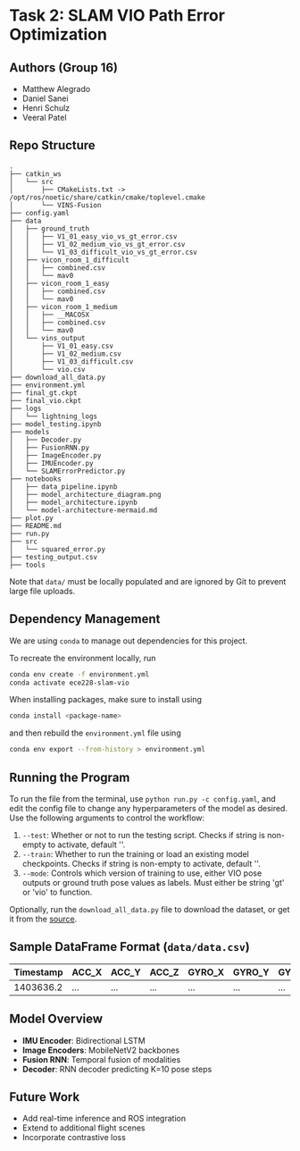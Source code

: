 # Task 2: SLAM VIO Path Error Optimization

## Authors (Group 16)
- Matthew Alegrado  
- Daniel Sanei  
- Henri Schulz  
- Veeral Patel  

## Repo Structure
```
.
├── catkin_ws
│   └── src
│       ├── CMakeLists.txt -> /opt/ros/noetic/share/catkin/cmake/toplevel.cmake
│       └── VINS-Fusion
├── config.yaml
├── data
│   ├── ground_truth
│   │   ├── V1_01_easy_vio_vs_gt_error.csv
│   │   ├── V1_02_medium_vio_vs_gt_error.csv
│   │   └── V1_03_difficult_vio_vs_gt_error.csv
│   ├── vicon_room_1_difficult
│   │   ├── combined.csv
│   │   └── mav0
│   ├── vicon_room_1_easy
│   │   ├── combined.csv
│   │   └── mav0
│   ├── vicon_room_1_medium
│   │   ├── __MACOSX
│   │   ├── combined.csv
│   │   └── mav0
│   └── vins_output
│       ├── V1_01_easy.csv
│       ├── V1_02_medium.csv
│       ├── V1_03_difficult.csv
│       └── vio.csv
├── download_all_data.py
├── environment.yml
├── final_gt.ckpt
├── final_vio.ckpt
├── logs
│   └── lightning_logs
├── model_testing.ipynb
├── models
│   ├── Decoder.py
│   ├── FusionRNN.py
│   ├── ImageEncoder.py
│   ├── IMUEncoder.py
│   └── SLAMErrorPredictor.py
├── notebooks
│   ├── data_pipeline.ipynb
│   ├── model_architecture_diagram.png
│   ├── model_architecture.ipynb
│   └── model-architecture-mermaid.md
├── plot.py
├── README.md
├── run.py
├── src
│   └── squared_error.py
├── testing_output.csv
├── tools
```

Note that `data/` must be locally populated and are ignored by Git to prevent large file uploads.
## Dependency Management 

We are using `conda` to manage out dependencies for this project.

To recreate the environment locally, run
```bash
conda env create -f environment.yml
conda activate ece228-slam-vio 
```

When installing packages, make sure to install using 
```bash
conda install <package-name>
``` 
and then rebuild the `environment.yml` file using 
```bash
conda env export --from-history > environment.yml
```

## Running the Program
To run the file from the terminal, use `python run.py -c config.yaml`, and edit the config file to change any hyperparameters of the model as desired. 
Use the following arguments to control the workflow:
1. `--test`: Whether or not to run the testing script. Checks if string is non-empty to activate, default ''.
2. `--train`: Whether to run the training or load an existing model checkpoints. Checks if string is non-empty to activate, default ''.
3. `--mode`: Controls which version of training to use, either VIO pose outputs or ground truth pose values as labels. Must either be string 'gt' or 'vio' to function.

Optionally, run the `download_all_data.py` file to download the dataset, or get it from the [source](https://projects.asl.ethz.ch/datasets/doku.php?id=kmavvisualinertialdatasets).

## Sample DataFrame Format (`data/data.csv`)

| Timestamp | ACC_X | ACC_Y | ACC_Z | GYRO_X | GYRO_Y | GYRO_Z | Img_L | Img_R | Pos_X | Pos_Y | Pos_Z | Q_w | Q_x | Q_y | Q_z |
|-----------|-------|-------|-------|--------|--------|--------|--------|--------|--------|--------|--------|-----|-----|-----|-----|
| 1403636.2 | ...   | ...   | ...   | ...    | ...    | ...    | path/to/img1_L.png | path/to/img1_R.png | 0.1 | 0.2 | 0.3 | 1.0 | 0.0 | 0.0 | 0.0 |

## Model Overview
- **IMU Encoder**: Bidirectional LSTM
- **Image Encoders**: MobileNetV2 backbones
- **Fusion RNN**: Temporal fusion of modalities
- **Decoder**: RNN decoder predicting K=10 pose steps

## Future Work
- Add real-time inference and ROS integration
- Extend to additional flight scenes
- Incorporate contrastive loss

